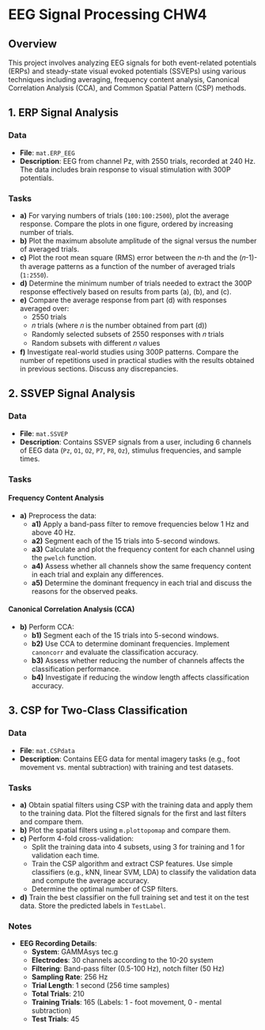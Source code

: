 # EEG Signal Processing CHW4

## Overview

This project involves analyzing EEG signals for both event-related potentials (ERPs) and steady-state visual evoked potentials (SSVEPs) using various techniques including averaging, frequency content analysis, Canonical Correlation Analysis (CCA), and Common Spatial Pattern (CSP) methods.

## 1. ERP Signal Analysis

### Data
- **File**: `mat.ERP_EEG`
- **Description**: EEG from channel Pz, with 2550 trials, recorded at 240 Hz. The data includes brain response to visual stimulation with 300P potentials.

### Tasks

- **a)** For varying numbers of trials (`100:100:2500`), plot the average response. Compare the plots in one figure, ordered by increasing number of trials.
- **b)** Plot the maximum absolute amplitude of the signal versus the number of averaged trials.
- **c)** Plot the root mean square (RMS) error between the 𝑛-th and the (𝑛-1)-th average patterns as a function of the number of averaged trials (`1:2550`).
- **d)** Determine the minimum number of trials needed to extract the 300P response effectively based on results from parts (a), (b), and (c).
- **e)** Compare the average response from part (d) with responses averaged over:
  - 2550 trials
  - 𝑛 trials (where 𝑛 is the number obtained from part (d))
  - Randomly selected subsets of 2550 responses with 𝑛 trials
  - Random subsets with different 𝑛 values
- **f)** Investigate real-world studies using 300P patterns. Compare the number of repetitions used in practical studies with the results obtained in previous sections. Discuss any discrepancies.

## 2. SSVEP Signal Analysis

### Data
- **File**: `mat.SSVEP`
- **Description**: Contains SSVEP signals from a user, including 6 channels of EEG data (`Pz`, `O1`, `O2`, `P7`, `P8`, `Oz`), stimulus frequencies, and sample times.

### Tasks

#### Frequency Content Analysis

- **a)** Preprocess the data:
  - **a1)** Apply a band-pass filter to remove frequencies below 1 Hz and above 40 Hz.
  - **a2)** Segment each of the 15 trials into 5-second windows.
  - **a3)** Calculate and plot the frequency content for each channel using the `pwelch` function.
  - **a4)** Assess whether all channels show the same frequency content in each trial and explain any differences.
  - **a5)** Determine the dominant frequency in each trial and discuss the reasons for the observed peaks.

#### Canonical Correlation Analysis (CCA)

- **b)** Perform CCA:
  - **b1)** Segment each of the 15 trials into 5-second windows.
  - **b2)** Use CCA to determine dominant frequencies. Implement `canoncorr` and evaluate the classification accuracy.
  - **b3)** Assess whether reducing the number of channels affects the classification performance.
  - **b4)** Investigate if reducing the window length affects classification accuracy.

## 3. CSP for Two-Class Classification

### Data
- **File**: `mat.CSPdata`
- **Description**: Contains EEG data for mental imagery tasks (e.g., foot movement vs. mental subtraction) with training and test datasets.

### Tasks

- **a)** Obtain spatial filters using CSP with the training data and apply them to the training data. Plot the filtered signals for the first and last filters and compare them.
- **b)** Plot the spatial filters using `m.plottopomap` and compare them.
- **c)** Perform 4-fold cross-validation:
  - Split the training data into 4 subsets, using 3 for training and 1 for validation each time.
  - Train the CSP algorithm and extract CSP features. Use simple classifiers (e.g., kNN, linear SVM, LDA) to classify the validation data and compute the average accuracy.
  - Determine the optimal number of CSP filters.
- **d)** Train the best classifier on the full training set and test it on the test data. Store the predicted labels in `TestLabel`.

### Notes

- **EEG Recording Details**:
  - **System**: GAMMAsys tec.g
  - **Electrodes**: 30 channels according to the 10-20 system
  - **Filtering**: Band-pass filter (0.5-100 Hz), notch filter (50 Hz)
  - **Sampling Rate**: 256 Hz
  - **Trial Length**: 1 second (256 time samples)
  - **Total Trials**: 210
  - **Training Trials**: 165 (Labels: 1 - foot movement, 0 - mental subtraction)
  - **Test Trials**: 45

